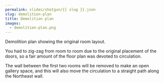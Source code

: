 ```yaml
---
permalink: slides/shotgun/{{ slug }}.json
slug: demolition-plan
title: Demolition plan
images:
  - demolition-plan.png
---
```

Demolition plan showing the original room layout.

You had to zig-zag from room to room due to the original placement of the doors, so a fair amount of the floor plan was devoted to circulation.

The wall between the first two rooms will be removed to make an open gallery space, and this will also move the circulation to a straight path along the Northeast wall.